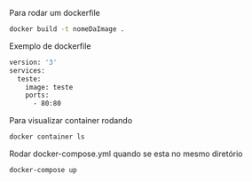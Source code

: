Para rodar um dockerfile

```bash
docker build -t nomeDaImage .
```

Exemplo de dockerfile
```bash
version: '3'
services:
  teste:
    image: teste
    ports:
      - 80:80
```

Para visualizar container rodando
```bash
docker container ls
```

Rodar docker-compose.yml quando se esta no mesmo diretório
```bash
docker-compose up
```
